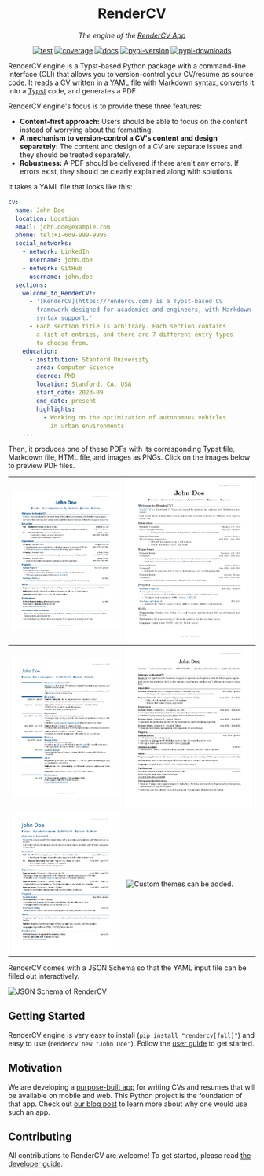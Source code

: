 <div align="center">
<h1>RenderCV</h1>

_The engine of the [RenderCV App](https://rendercv.com)_

[![test](https://github.com/rendercv/rendercv/actions/workflows/test.yaml/badge.svg?branch=main)](https://github.com/rendercv/rendercv/actions/workflows/test.yaml)
[![coverage](https://coverage-badge.samuelcolvin.workers.dev/rendercv/rendercv.svg)](https://coverage-badge.samuelcolvin.workers.dev/redirect/rendercv/rendercv)
[![docs](<https://img.shields.io/badge/docs-mkdocs-rgb(0%2C79%2C144)>)](https://docs.rendercv.com)
[![pypi-version](<https://img.shields.io/pypi/v/rendercv?label=PyPI%20version&color=rgb(0%2C79%2C144)>)](https://pypi.python.org/pypi/rendercv)
[![pypi-downloads](<https://img.shields.io/pepy/dt/rendercv?label=PyPI%20downloads&color=rgb(0%2C%2079%2C%20144)>)](https://pypistats.org/packages/rendercv)

</div>

RenderCV engine is a Typst-based Python package with a command-line interface (CLI) that allows you to version-control your CV/resume as source code. It reads a CV written in a YAML file with Markdown syntax, converts it into a [Typst](https://typst.app) code, and generates a PDF.

RenderCV engine's focus is to provide these three features:

- **Content-first approach:** Users should be able to focus on the content instead of worrying about the formatting.
- **A mechanism to version-control a CV's content and design separately:** The content and design of a CV are separate issues and they should be treated separately.
- **Robustness:** A PDF should be delivered if there aren't any errors. If errors exist, they should be clearly explained along with solutions.


It takes a YAML file that looks like this:

```yaml
cv:
  name: John Doe
  location: Location
  email: john.doe@example.com
  phone: tel:+1-609-999-9995
  social_networks:
    - network: LinkedIn
      username: john.doe
    - network: GitHub
      username: john.doe
  sections:
    welcome_to_RenderCV!:
      - '[RenderCV](https://rendercv.com) is a Typst-based CV
        framework designed for academics and engineers, with Markdown
        syntax support.'
      - Each section title is arbitrary. Each section contains
        a list of entries, and there are 7 different entry types
        to choose from.
    education:
      - institution: Stanford University
        area: Computer Science
        degree: PhD
        location: Stanford, CA, USA
        start_date: 2023-09
        end_date: present
        highlights:
          - Working on the optimization of autonomous vehicles
            in urban environments
    ...
```

Then, it produces one of these PDFs with its corresponding Typst file, Markdown file, HTML file, and images as PNGs. Click on the images below to preview PDF files.

| [![Classic Theme Example of RenderCV](https://raw.githubusercontent.com/rendercv/rendercv/main/docs/assets/images/classic.png)](https://github.com/rendercv/rendercv/blob/main/examples/John_Doe_ClassicTheme_CV.pdf)    | [![Sb2nov Theme Example of RenderCV](https://raw.githubusercontent.com/rendercv/rendercv/main/docs/assets/images/sb2nov.png)](https://github.com/rendercv/rendercv/blob/main/examples/John_Doe_Sb2novTheme_CV.pdf)                                     |
| ------------------------------------------------------------------------------------------------------------------------------------------------------------------------------------------------------------------------ | ------------------------------------------------------------------------------------------------------------------------------------------------------------------------------------------------------------------------------------------------------ |
| [![Moderncv Theme Example of RenderCV](https://raw.githubusercontent.com/rendercv/rendercv/main/docs/assets/images/moderncv.png)](https://github.com/rendercv/rendercv/blob/main/examples/John_Doe_ModerncvTheme_CV.pdf) | [![Engineeringresumes Theme Example of RenderCV](https://raw.githubusercontent.com/rendercv/rendercv/main/docs/assets/images/engineeringresumes.png)](https://github.com/rendercv/rendercv/blob/main/examples/John_Doe_EngineeringresumesTheme_CV.pdf) |
| [![Engineeringclassic Theme Example of RenderCV](https://raw.githubusercontent.com/rendercv/rendercv/main/docs/assets/images/engineeringclassic.png)](https://github.com/rendercv/rendercv/blob/main/examples/John_Doe_EngineeringclassicTheme_CV.pdf) | ![Custom themes can be added.](https://raw.githubusercontent.com/rendercv/rendercv/main/docs/assets/images/customtheme.png) |

RenderCV comes with a JSON Schema so that the YAML input file can be filled out interactively.

![JSON Schema of RenderCV](https://raw.githubusercontent.com/rendercv/rendercv/main/docs/assets/images/schema.gif)

## Getting Started

RenderCV engine is very easy to install (`pip install "rendercv[full]"`) and easy to use (`rendercv new "John Doe"`). Follow the [user guide](https://docs.rendercv.com/user_guide) to get started.

## Motivation

We are developing a [purpose-built app](https://rendercv.com) for writing CVs and resumes that will be available on mobile and web. This Python project is the foundation of that app. Check out [our blog post](https://rendercv.com/introducing-rendercv/) to learn more about why one would use such an app.

## Contributing

All contributions to RenderCV are welcome! To get started, please read [the developer guide](https://docs.rendercv.com/developer_guide). 
